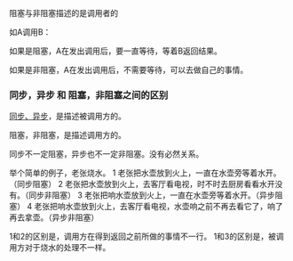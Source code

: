 阻塞与非阻塞描述的是调用者的

如A调用B：

如果是阻塞，A在发出调用后，要一直等待，等着B返回结果。

如果是非阻塞，A在发出调用后，不需要等待，可以去做自己的事情。


### 同步，异步 和 阻塞，非阻塞之间的区别

[同步、异步](/basics/java-basic/synchronized-vs-asynchronization.md)，是描述被调用方的。

阻塞，非阻塞，是描述调用方的。

同步不一定阻塞，异步也不一定非阻塞。没有必然关系。

举个简单的例子，老张烧水。
1 老张把水壶放到火上，一直在水壶旁等着水开。（同步阻塞）
2 老张把水壶放到火上，去客厅看电视，时不时去厨房看看水开没有。（同步非阻塞）
3 老张把响水壶放到火上，一直在水壶旁等着水开。（异步阻塞）
4 老张把响水壶放到火上，去客厅看电视，水壶响之前不再去看它了，响了再去拿壶。（异步非阻塞）

1和2的区别是，调用方在得到返回之前所做的事情不一行。
1和3的区别是，被调用方对于烧水的处理不一样。